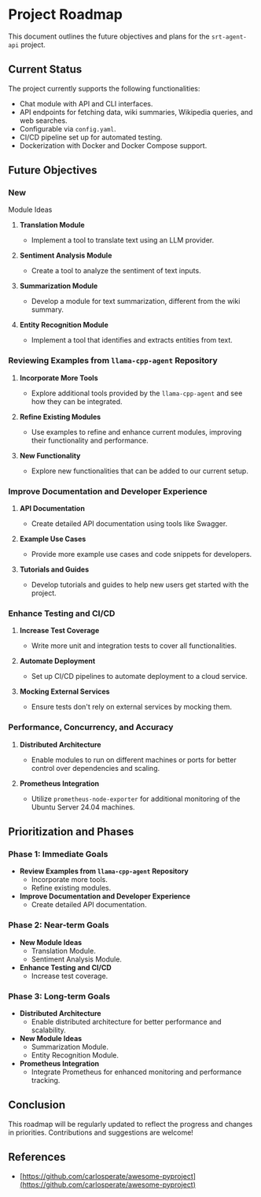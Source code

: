 # Project Roadmap

This document outlines the future objectives and plans for the `srt-agent-api` project.

## Current Status

The project currently supports the following functionalities:

- Chat module with API and CLI interfaces.
- API endpoints for fetching data, wiki summaries, Wikipedia queries, and web searches.
- Configurable via `config.yaml`.
- CI/CD pipeline set up for automated testing.
- Dockerization with Docker and Docker Compose support.

## Future Objectives

### New

 Module Ideas

1. **Translation Module**
   - Implement a tool to translate text using an LLM provider.

2. **Sentiment Analysis Module**
   - Create a tool to analyze the sentiment of text inputs.

3. **Summarization Module**
   - Develop a module for text summarization, different from the wiki summary.

4. **Entity Recognition Module**
   - Implement a tool that identifies and extracts entities from text.

### Reviewing Examples from `llama-cpp-agent` Repository

1. **Incorporate More Tools**
   - Explore additional tools provided by the `llama-cpp-agent` and see how they can be integrated.

2. **Refine Existing Modules**
   - Use examples to refine and enhance current modules, improving their functionality and performance.

3. **New Functionality**
   - Explore new functionalities that can be added to our current setup.

### Improve Documentation and Developer Experience

1. **API Documentation**
   - Create detailed API documentation using tools like Swagger.

2. **Example Use Cases**
   - Provide more example use cases and code snippets for developers.

3. **Tutorials and Guides**
   - Develop tutorials and guides to help new users get started with the project.

### Enhance Testing and CI/CD

1. **Increase Test Coverage**
   - Write more unit and integration tests to cover all functionalities.

2. **Automate Deployment**
   - Set up CI/CD pipelines to automate deployment to a cloud service.

3. **Mocking External Services**
   - Ensure tests don't rely on external services by mocking them.

### Performance, Concurrency, and Accuracy

1. **Distributed Architecture**
   - Enable modules to run on different machines or ports for better control over dependencies and scaling.

2. **Prometheus Integration**
   - Utilize `prometheus-node-exporter` for additional monitoring of the Ubuntu Server 24.04 machines.

## Prioritization and Phases

### Phase 1: Immediate Goals

- **Review Examples from `llama-cpp-agent` Repository**
  - Incorporate more tools.
  - Refine existing modules.
- **Improve Documentation and Developer Experience**
  - Create detailed API documentation.

### Phase 2: Near-term Goals

- **New Module Ideas**
  - Translation Module.
  - Sentiment Analysis Module.
- **Enhance Testing and CI/CD**
  - Increase test coverage.

### Phase 3: Long-term Goals

- **Distributed Architecture**
  - Enable distributed architecture for better performance and scalability.
- **New Module Ideas**
  - Summarization Module.
  - Entity Recognition Module.
- **Prometheus Integration**
  - Integrate Prometheus for enhanced monitoring and performance tracking.

## Conclusion

This roadmap will be regularly updated to reflect the progress and changes in priorities. Contributions and suggestions are welcome!

## References

- [https://github.com/carlosperate/awesome-pyproject](https://github.com/carlosperate/awesome-pyproject)
